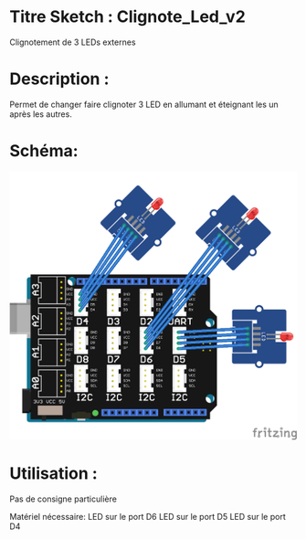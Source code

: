 # Titre Sketch : Clignote_Led_v2
Clignotement de 3 LEDs externes
# Description :

Permet de changer faire clignoter 3 LED en allumant et éteignant les un après les autres.

# Schéma: 

![Schéma](https://raw.githubusercontent.com/JustinMartinDev/ProjetArduino_C/master/Clignote_Led_V2/schema_arduino.png)

# Utilisation :
Pas de consigne particulière

Matériel nécessaire:
LED sur le port D6
LED sur le port D5
LED sur le port D4
